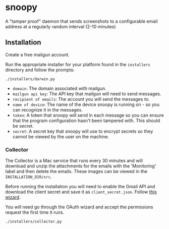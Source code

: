 # snoopy

A "tamper proof" daemon that sends screenshots to a configurable email address
at a regularly random interval (2-10 minutes)

## Installation

Create a free mailgun account.

Run the appropriate installer for your platform found in the `installers`
directory and follow the prompts:

```
./installers/darwin.py
```

- `domain`: The domain associated with mailgun.
- `mailgun api key`: The API key that mailgun will need to send messages.
- `recipient of emails`: The account you will send the messages to.
- `name of device`: The name of the device snoopy is running on - so you can
  recognize it in the messages.
- `token`: A token that snoopy will send in each message so you can ensure that
  the program configuration hasn't been tampered with. This should be secret.
- `secret`: A secret key that snoopy will use to encrypt secrets so they cannot
  be viewed by the user on the machine.
  

### Collector

The Collector is a Mac service that runs every 30 minutes and will download and
unzip the attachments for the emails with the 'Monitoring' label and then delete
the emails. These images can be viewed in the `INSTALLATION_DIR/src`.

Before running the installation you will need to enable the Gmail API and
download the client secret and save it as `client_secret.json`. Follow [this
wizard](https://console.developers.google.com/flows/enableapi?apiid=gmail).

You will need go through the OAuth wizard and accept the permissions request the
first time it runs.

```
./installers/collector.py
```
